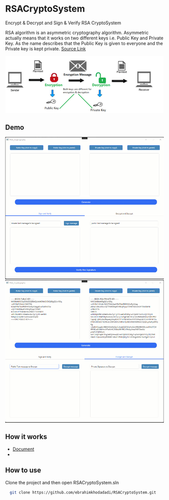 # RSACryptoSystem
Encrypt &amp; Decrypt and Sign &amp; Verify  RSA CryptoSystem

RSA algorithm is an asymmetric cryptography algorithm. Asymmetric actually means that it works on two different keys i.e. Public Key and Private Key. As the name describes that the Public Key is given to everyone and the Private key is kept private. [Source Link](https://www.geeksforgeeks.org/rsa-algorithm-cryptography)

![Screenshot](Images/history.png)

## Demo
![Screenshot](Images/1.gif)
![Screenshot](Images/2.gif)


## How it works
 - [Document](https://www.idc-online.com/technical_references/pdfs/information_technology/Bouncy_Castle_Net_Implementation_RSA_Algorithm.pdf)
 - 
## How to use
Clone the project and then open RSACryptoSystem.sln
```bash
  git clone https://github.com/ebrahimkhodadadi/RSACryptoSystem.git
```
